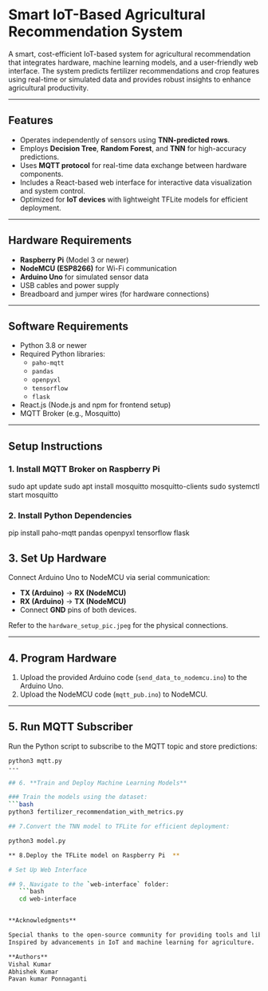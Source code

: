 # Smart IoT-Based Agricultural Recommendation System

A smart, cost-efficient IoT-based system for agricultural recommendation that integrates hardware, machine learning models, and a user-friendly web interface. The system predicts fertilizer recommendations and crop features using real-time or simulated data and provides robust insights to enhance agricultural productivity.

---

## Features
- Operates independently of sensors using **TNN-predicted rows**.
- Employs **Decision Tree**, **Random Forest**, and **TNN** for high-accuracy predictions.
- Uses **MQTT protocol** for real-time data exchange between hardware components.
- Includes a React-based web interface for interactive data visualization and system control.
- Optimized for **IoT devices** with lightweight TFLite models for efficient deployment.

---

## Hardware Requirements
- **Raspberry Pi** (Model 3 or newer)
- **NodeMCU (ESP8266)** for Wi-Fi communication
- **Arduino Uno** for simulated sensor data
- USB cables and power supply
- Breadboard and jumper wires (for hardware connections)

---

## Software Requirements
- Python 3.8 or newer
- Required Python libraries:
  - `paho-mqtt`
  - `pandas`
  - `openpyxl`
  - `tensorflow`
  - `flask`
- React.js (Node.js and npm for frontend setup)
- MQTT Broker (e.g., Mosquitto)

---

## Setup Instructions

### 1. Install MQTT Broker on Raspberry Pi
sudo apt update
sudo apt install mosquitto mosquitto-clients
sudo systemctl start mosquitto

### 2. Install Python Dependencies
pip install paho-mqtt pandas openpyxl tensorflow flask

## 3. Set Up Hardware
Connect Arduino Uno to NodeMCU via serial communication:
- **TX (Arduino)** → **RX (NodeMCU)**
- **RX (Arduino)** → **TX (NodeMCU)**
- Connect **GND** pins of both devices.

Refer to the `hardware_setup_pic.jpeg` for the physical connections.

---

## 4. Program Hardware
1. Upload the provided Arduino code (`send_data_to_nodemcu.ino`) to the Arduino Uno.
2. Upload the NodeMCU code (`mqtt_pub.ino`) to NodeMCU.

---

## 5. **Run MQTT Subscriber**
Run the Python script to subscribe to the MQTT topic and store predictions:

```bash
python3 mqtt.py
---

## 6. **Train and Deploy Machine Learning Models**

### Train the models using the dataset:
```bash
python3 fertilizer_recommendation_with_metrics.py

## 7.Convert the TNN model to TFLite for efficient deployment:

python3 model.py

** 8.Deploy the TFLite model on Raspberry Pi  **

# Set Up Web Interface

## 9. Navigate to the `web-interface` folder:
   ```bash
   cd web-interface


**Acknowledgments**

Special thanks to the open-source community for providing tools and libraries.
Inspired by advancements in IoT and machine learning for agriculture.

**Authors**
Vishal Kumar
Abhishek Kumar
Pavan kumar Ponnaganti
